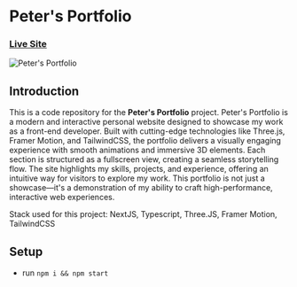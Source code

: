 # Peter's Portfolio

### [Live Site](https://piotr.rzadkowolski.dev/)
![Peter's Portfolio](https://piotr.rzadkowolski.dev/assets/proj24.webp)

## Introduction
This is a code repository for the **Peter's Portfolio** project.
Peter's Portfolio is a modern and interactive personal website designed to showcase my work as a front-end developer. Built with cutting-edge technologies like Three.js, Framer Motion, and TailwindCSS, the portfolio delivers a visually engaging experience with smooth animations and immersive 3D elements. Each section is structured as a fullscreen view, creating a seamless storytelling flow. The site highlights my skills, projects, and experience, offering an intuitive way for visitors to explore my work. This portfolio is not just a showcase—it's a demonstration of my ability to craft high-performance, interactive web experiences.

Stack used for this project: NextJS, Typescript, Three.JS, Framer Motion, TailwindCSS

## Setup
- run ```npm i && npm start```
